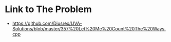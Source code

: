 # Link to The Problem
- https://github.com/Diusrex/UVA-Solutions/blob/master/357%20Let%20Me%20Count%20The%20Ways.cpp